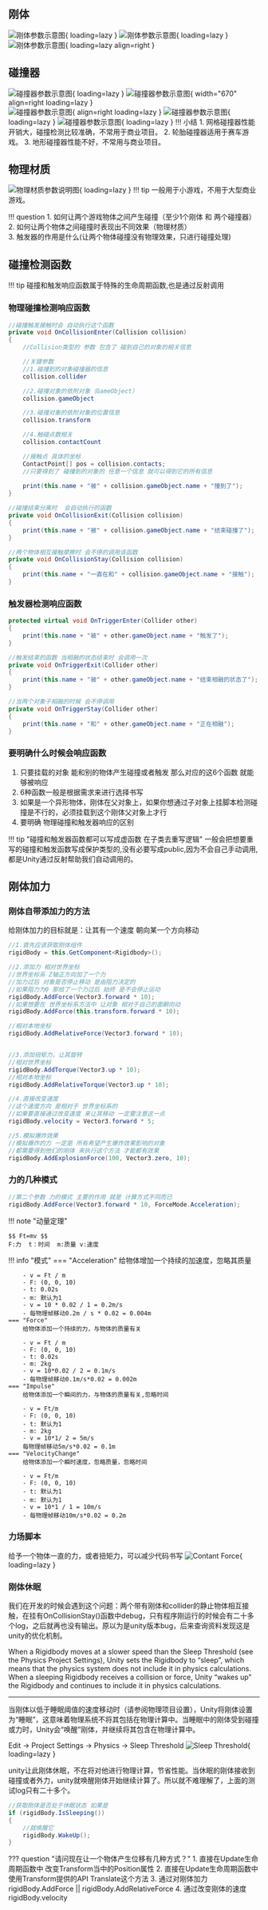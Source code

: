 ## 刚体
![刚体参数示意图](../Image/Unity/刚体参数说明图/刚体参数1.png){ loading=lazy }
![刚体参数示意图](../Image/Unity/刚体参数说明图/刚体参数2.png){ loading=lazy }
![刚体参数示意图](../Image/Unity/刚体参数说明图/刚体参数3.png){ loading=lazy align=right }

## 碰撞器
![碰撞器参数示意图](../Image/Unity/碰撞器参数说明/碰撞器参数说明1.png){ loading=lazy }
![碰撞器参数示意图](../Image/Unity/碰撞器参数说明/碰撞器参数说明2.png){ width="670" align=right loading=lazy }  
![碰撞器参数示意图](../Image/Unity/碰撞器参数说明/碰撞器参数说明3.png){ align=right loading=lazy }
![碰撞器参数示意图](../Image/Unity/碰撞器参数说明/碰撞器参数说明4.png){ loading=lazy }
![碰撞器参数示意图](../Image/Unity/碰撞器参数说明/碰撞器参数说明5.png){ loading=lazy }
!!! 小结
    1. 网格碰撞器性能开销大，碰撞检测比较准确，不常用于商业项目。
    2. 轮胎碰撞器适用于赛车游戏。
    3. 地形碰撞器性能不好，不常用与商业项目。

## 物理材质
![物理材质参数说明图](../Image/Unity/物理材质参数说明/物理材质参数说明.png){ loading=lazy }
!!! tip 
    一般用于小游戏，不用于大型商业游戏。

!!! question 
    1. 如何让两个游戏物体之间产生碰撞（至少1个刚体 和 两个碰撞器）  
    2. 如何让两个物体之间碰撞时表现出不同效果（物理材质）  
    3. 触发器的作用是什么(让两个物体碰撞没有物理效果，只进行碰撞处理)  

## 碰撞检测函数
!!! tip 
    碰撞和触发响应函数属于特殊的生命周期函数,也是通过反射调用
### 物理碰撞检测响应函数

``` c#
//碰撞触发接触时会 自动执行这个函数
private void OnCollisionEnter(Collision collision)
{
    //Collision类型的 参数 包含了 碰到自己的对象的相关信息

    //关键参数
    //1.碰撞到的对象碰撞器的信息
    collision.collider

    //2.碰撞对象的依附对象（GameObject）
    collision.gameObject

    //3.碰撞对象的依附对象的位置信息
    collision.transform

    //4.触碰点数相关
    collision.contactCount

    //接触点 具体的坐标
    ContactPoint[] pos = collision.contacts;
    //只要得到了 碰撞到的对象的 任意一个信息 就可以得到它的所有信息
    
    print(this.name + "被" + collision.gameObject.name + "撞到了");
}

//碰撞结束分离时  会自动执行的函数
private void OnCollisionExit(Collision collision)
{
    print(this.name + "被" + collision.gameObject.name + "结束碰撞了");
}

//两个物体相互接触摩擦时 会不停的调用该函数
private void OnCollisionStay(Collision collision)
{
    print(this.name + "一直在和" + collision.gameObject.name + "接触");
}
```

### 触发器检测响应函数
``` c#
protected virtual void OnTriggerEnter(Collider other)
{
    print(this.name + "被" + other.gameObject.name + "触发了");
}

//触发结束的函数 当相融的状态结束时 会调用一次
private void OnTriggerExit(Collider other)
{
    print(this.name + "被" + other.gameObject.name + "结束相融的状态了");
}

//当两个对象子相融的时候 会不停调用
private void OnTriggerStay(Collider other)
{
    print(this.name + "和" + other.gameObject.name + "正在相融");
}
```

### 要明确什么时候会响应函数
1. 只要挂载的对象 能和别的物体产生碰撞或者触发 那么对应的这6个函数 就能够被响应
2. 6种函数一般是根据需求来进行选择书写
3. 如果是一个异形物体，刚体在父对象上，如果你想通过子对象上挂脚本检测碰撞是不行的，必须挂载到这个刚体父对象上才行
4. 要明确 物理碰撞和触发器响应的区别

!!! tip "碰撞和触发器函数都可以写成虚函数 在子类去重写逻辑"
    一般会把想要重写的碰撞和触发函数写成保护类型的,没有必要写成public,因为不会自己手动调用,都是Unity通过反射帮助我们自动调用的。

## 刚体加力

### 刚体自带添加力的方法
给刚体加力的目标就是：让其有一个速度 朝向某一个方向移动
``` C#
//1.首先应该获取刚体组件
rigidBody = this.GetComponent<Rigidbody>();

//2.添加力 相对世界坐标
//世界坐标系 Z轴正方向加了一个力
//加力过后 对象是否停止移动 是由阻力决定的
//如果阻力为0 那给了一个力过后 始终 是不会停止运动
rigidBody.AddForce(Vector3.forward * 10);
//如果想要在 世界坐标系方法中 让对象 相对于自己的面朝向动
rigidBody.AddForce(this.transform.forward * 10);

//相对本地坐标
rigidBody.AddRelativeForce(Vector3.forward * 10);


//3.添加扭矩力，让其旋转
//相对世界坐标
rigidBody.AddTorque(Vector3.up * 10);
//相对本地坐标
rigidBody.AddRelativeTorque(Vector3.up * 10);

//4.直接改变速度
//这个速度方向 是相对于 世界坐标系的 
//如果要直接通过改变速度 来让其移动 一定要注意这一点
rigidBody.velocity = Vector3.forward * 5;

//5.模拟爆炸效果
//模拟爆炸的力 一定是 所有希望产生爆炸效果影响的对象 
//都需要得到他们的刚体 来执行这个方法 才能都有效果
rigidBody.AddExplosionForce(100, Vector3.zero, 10);

```

### 力的几种模式
``` C#
//第二个参数 力的模式 主要的作用 就是 计算方式不同而已 
rigidBody.AddForce(Vector3.forward * 10, ForceMode.Acceleration);
```
!!! note "动量定理"
    
    $$ Ft=mv $$
    F:力  t：时间  m:质量 v:速度

!!! info "模式"
    === "Acceleration"
        给物体增加一个持续的加速度，忽略其质量  

        - v = Ft / m
        - F: (0, 0, 10)
        - t: 0.02s
        - m: 默认为1
        - v = 10 * 0.02 / 1 = 0.2m/s
        - 每物理帧移动0.2m / s * 0.02 = 0.004m
    === "Force"
        给物体添加一个持续的力，与物体的质量有关

        - v = Ft / m
        - F: (0, 0, 10)
        - t: 0.02s
        - m: 2kg
        - v = 10*0.02 / 2 = 0.1m/s
        - 每物理帧移动0.1m/s*0.02 = 0.002m
    === "Impulse"
        给物体添加一个瞬间的力，与物体的质量有关,忽略时间
                
        - v = Ft/m
        - F: (0, 0, 10)
        - t: 默认为1
        - m: 2kg
        - v = 10*1/ 2 = 5m/s
        每物理帧移动5m/s*0.02 = 0.1m
    === "VelocityChange"
        给物体添加一个瞬时速度，忽略质量，忽略时间  
        
        - v = Ft/m
        - F: (0, 0, 10)
        - t: 默认为1
        - m: 默认为1
        - v = 10*1 / 1 = 10m/s
        - 每物理帧移动10m/s*0.02 = 0.2m

### 力场脚本
给予一个物体一直的力，或者扭矩力，可以减少代码书写
![Contant Force](../Image/Unity/刚体参数说明图/Contant%20Force.png){ loading=lazy }

### 刚体休眠
我们在开发的时候会遇到这个问题：两个带有刚体和collider的静止物体相互接触，在挂有OnCollisionStay()函数中debug，只有程序刚运行的时候会有二十多个log，之后就再也没有输出。原以为是unity版本bug，后来查询资料发现这是unity的优化机制。

When a Rigidbody moves at a slower speed than the Sleep Threshold (see the Physics Project Settings), Unity sets the Rigidbody to “sleep”, which means that the physics system does not include it in physics calculations. When a sleeping Rigidbody receives a collision or force, Unity “wakes up” the Rigidbody and continues to include it in physics calculations. 
  
--- 

当刚体以低于睡眠阈值的速度移动时（请参阅物理项目设置），Unity将刚体设置为“睡眠”，这意味着物理系统不将其包括在物理计算中。当睡眠中的刚体受到碰撞或力时，Unity会“唤醒”刚体，并继续将其包含在物理计算中。

Edit -> Project Settings -> Physics ->  Sleep Threshold
![Sleep Threshold](../Image/Unity/刚体参数说明图/Sleep%20Threshold设置.png){ loading=lazy }

unity让此刚体休眠，不在将对他进行物理计算，节省性能。当休眠的刚体接收到碰撞或者外力，unity就唤醒刚体开始继续计算了。所以就不难理解了，上面的测试log只有二十多个。

``` C#
//获取刚体是否处于休眠状态 如果是 
if (rigidBody.IsSleeping())
{
    //就唤醒它
    rigidBody.WakeUp();
}
```

??? question "请问现在让一个物体产生位移有几种方式？"
    1. 直接在Update生命周期函数中 改变Transform当中的Position属性
    2. 直接在Update生命周期函数中 使用Transform提供的API Translate这个方法
    3. 通过对刚体加力 rigidBody.AddForce || rigidBody.AddRelativeForce
    4. 通过改变刚体的速度 rigidBody.velocity